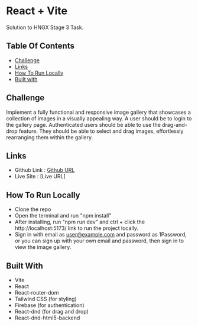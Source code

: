 # React + Vite

Solution to HNGX Stage 3 Task.

## Table Of Contents

- [Challenge](#Challenge)
- [Links](#links)
- [How To Run Locally](#how-to-run-locally)
- [Built with](#built-with)

## Challenge

Implement a fully functional and responsive image gallery that showcases a collection of images in a visually appealing way.
A user should be to login to the gallery page. Authenticated users should be able to use the drag-and-drop feature. They should be able to select and drag images, effortlessly rearranging them within the gallery.

## Links

- Github Link : [Github URL](https://github.com/omotayobolu/image-gallery)
- Live Site : [Live URL]

## How To Run Locally

- Clone the repo
- Open the terminal and run "npm install"
- After installing, run "npm run dev" and ctrl + click the http://localhost:5173/ link to run the project locally.
- Sign in with email as user@example.com and password as 1Password, or you can sign up with your own email and password, then sign in to view the image gallery.

## Built With

- Vite
- React
- React-router-dom
- Tailwind CSS (for styling)
- Firebase (for authentication)
- React-dnd (for drag and drop)
- React-dnd-html5-backend
